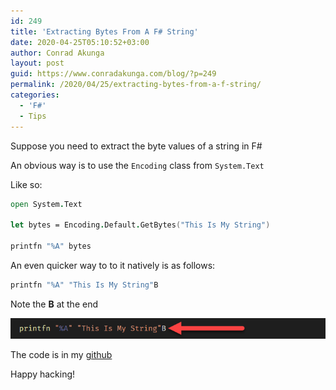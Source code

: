 ```yaml
---
id: 249
title: 'Extracting Bytes From A F# String'
date: 2020-04-25T05:10:52+03:00
author: Conrad Akunga
layout: post
guid: https://www.conradakunga.com/blog/?p=249
permalink: /2020/04/25/extracting-bytes-from-a-f-string/
categories:
  - 'F#'
  - Tips
---
```

Suppose you need to extract the byte values of a string in F#

An obvious way is to use the `Encoding` class from `System.Text`

Like so:
```fsharp
open System.Text

let bytes = Encoding.Default.GetBytes("This Is My String")

printfn "%A" bytes
```

An even quicker way to to it natively is as follows:

```fsharp
printfn "%A" "This Is My String"B
```

Note the **B** at the end

![](images/2020/04/Bytes-2.png)

The code is in my [github](https://github.com/conradakunga/BlogCode/tree/master/25%20April%20-%20F%23%20Bytes)


Happy hacking!